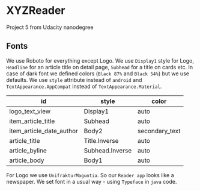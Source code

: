 # XYZReader
Project 5 from Udacity nanodegree

## Fonts
We use Roboto for everything except Logo. We use `Display1` style for Logo, `Headline` for an article title on detail page, `Subhead` for a title on cards etc. In case of dark font we defined colors (`Black 87%` and `Black 54%`) but we use defaults. We use `style` attribute instead of `android` and `TextAppearance.AppCompat` instead of `TextAppearance.Material`.

| id                        | style           | color           |
| ------------------------- |---------------- | --------------- |
| logo_text_view            | Display1        | auto            |
| item_article_title        | Subhead         | auto            |
| item_article_date_author  | Body2           | secondary_text  |
| article_title             | Title.Inverse   | auto            |
| article_byline            | Subhead.Inverse | auto            |
| article_body              | Body1           | auto            |

For Logo we use `UnifrakturMaguntia`. So our `Reader app` looks like a newspaper. We set font in a usual way - using `Typeface` in `java` code.
